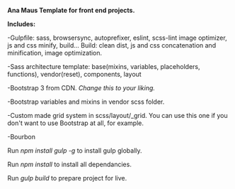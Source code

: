**Ana Maus Template for front end projects.**

**Includes:**

-Gulpfile: sass, browsersync, autoprefixer, eslint, scss-lint image optimizer, js and css minify, build...
Build: clean dist, js and css concatenation and  minification, image optimization.

-Sass architecture template: base(mixins, variables, placeholders, functions), vendor(reset), components, layout 

-Bootstrap 3 from CDN. _Change this to your liking._

-Bootstrap variables and mixins in vendor scss folder.

-Custom made grid system in scss/layout/_grid. You can use this one if you don't want to use Bootstrap at all, for example.

-Bourbon


Run _npm install gulp -g_ to install gulp globally.

Run _npm install_ to install all dependancies.

Run _gulp build_ to prepare project for live.
